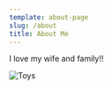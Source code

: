 ```yaml
---
template: about-page
slug: /about
title: About Me
---
```

I love my wife and family!!

![Toys](/assets/vanessa-bucceri-gdirwiyama8-unsplash.jpg "Toys")